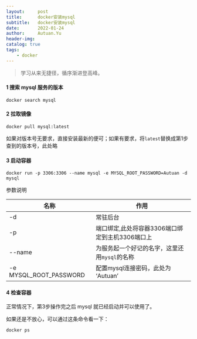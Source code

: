 ```yaml
---
layout:     post
title:      docker安装mysql
subtitle:   docker安装mysql
date:       2022-01-24
author:     Autuan.Yu
header-img:
catalog: true
tags:
    - docker
---
```


> 学习从来无捷径，循序渐进登高峰。


#### 1 搜索 mysql 服务的版本
````
docker search mysql
````

#### 2 拉取镜像
````
docker pull mysql:latest
````
如果对版本号无要求，直接安装最新的便可；如果有要求，将`latest`替换成第1步查到的版本号，此处略

#### 3 启动容器
````
docker run -p 3306:3306 --name mysql -e MYSQL_ROOT_PASSWORD=Autuan -d mysql
````
参数说明  


| 名称 | 作用 |
| --- | --- |
| -d | 常驻后台 |
| -p | 端口绑定,此处将容器3306端口绑定到主机3306端口上 |
| --name | 为服务起一个好记的名字，这里还用`mysql`的名称 |
| -e MYSQL_ROOT_PASSWORD | 配置mysql连接密码，此处为 ‘Autuan’ |

 

#### 4 检查容器
正常情况下，第3步操作完之后 mysql 就已经启动并可以使用了。  

如果还是不放心，可以通过这条命令看一下：  
````
docker ps
````

